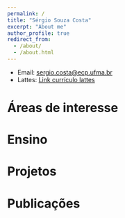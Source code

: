 ```yaml
---
permalink: /
title: "Sérgio Souza Costa"
excerpt: "About me"
author_profile: true
redirect_from: 
  - /about/
  - /about.html
---
```




* Email: sergio.costa@ecp.ufma.br
* Lattes: [Link currículo lattes](http://lattes.cnpq.br/2073311645132958)


# Áreas de interesse


# Ensino

# Projetos

# Publicações
